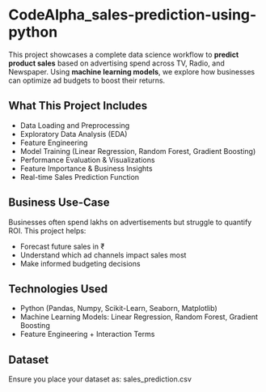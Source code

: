 # CodeAlpha_sales-prediction-using-python

This project showcases a complete data science workflow to **predict product sales** based on advertising spend across TV, Radio, and Newspaper. Using **machine learning models**, we explore how businesses can optimize ad budgets to boost their returns.

##  What This Project Includes

- Data Loading and Preprocessing
- Exploratory Data Analysis (EDA)
- Feature Engineering
- Model Training (Linear Regression, Random Forest, Gradient Boosting)
- Performance Evaluation & Visualizations
- Feature Importance & Business Insights
- Real-time Sales Prediction Function

##  Business Use-Case

Businesses often spend lakhs on advertisements but struggle to quantify ROI. This project helps:

- Forecast future sales in ₹
- Understand which ad channels impact sales most
- Make informed budgeting decisions

##  Technologies Used

- Python (Pandas, Numpy, Scikit-Learn, Seaborn, Matplotlib)
- Machine Learning Models: Linear Regression, Random Forest, Gradient Boosting
- Feature Engineering + Interaction Terms

##  Dataset

Ensure you place your dataset as: sales_prediction.csv
